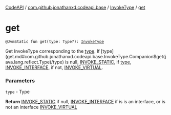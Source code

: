 [CodeAPI](../../index.md) / [com.github.jonathanxd.codeapi.base](../index.md) / [InvokeType](index.md) / [get](.)

# get

`@JvmStatic fun get(type: Type?): `[`InvokeType`](index.md)

Get InvokeType corresponding to the [type](get.md#com.github.jonathanxd.codeapi.base.InvokeType.Companion$get(java.lang.reflect.Type)/type). If [type](get.md#com.github.jonathanxd.codeapi.base.InvokeType.Companion$get(java.lang.reflect.Type)/type) is null, [INVOKE_STATIC](-i-n-v-o-k-e_-s-t-a-t-i-c.md), if [type](#), [INVOKE_INTERFACE](-i-n-v-o-k-e_-i-n-t-e-r-f-a-c-e.md), if not, [INVOKE_VIRTUAL](-i-n-v-o-k-e_-v-i-r-t-u-a-l.md).

### Parameters

`type` - Type

**Return**
[INVOKE_STATIC](-i-n-v-o-k-e_-s-t-a-t-i-c.md) if null, [INVOKE_INTERFACE](-i-n-v-o-k-e_-i-n-t-e-r-f-a-c-e.md) if is is an interface, or is not an interface [INVOKE_VIRTUAL](-i-n-v-o-k-e_-v-i-r-t-u-a-l.md)

